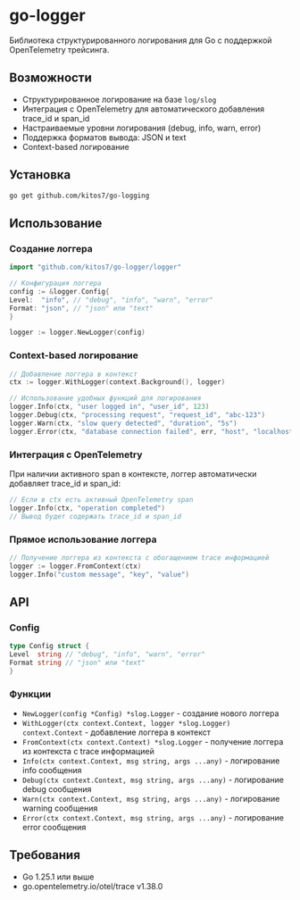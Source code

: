 # go-logger

Библиотека структурированного логирования для Go с поддержкой OpenTelemetry трейсинга.

## Возможности

- Структурированное логирование на базе `log/slog`
- Интеграция с OpenTelemetry для автоматического добавления trace_id и span_id
- Настраиваемые уровни логирования (debug, info, warn, error)
- Поддержка форматов вывода: JSON и text
- Context-based логирование

## Установка

```bash
go get github.com/kitos7/go-logging
```

## Использование

### Создание логгера

```go
import "github.com/kitos7/go-logger/logger"

// Конфигурация логгера
config := &logger.Config{
Level:  "info", // "debug", "info", "warn", "error"
Format: "json", // "json" или "text"
}

logger := logger.NewLogger(config)
```

### Context-based логирование

```go
// Добавление логгера в контекст
ctx := logger.WithLogger(context.Background(), logger)

// Использование удобных функций для логирования
logger.Info(ctx, "user logged in", "user_id", 123)
logger.Debug(ctx, "processing request", "request_id", "abc-123")
logger.Warn(ctx, "slow query detected", "duration", "5s")
logger.Error(ctx, "database connection failed", err, "host", "localhost")
```

### Интеграция с OpenTelemetry

При наличии активного span в контексте, логгер автоматически добавляет trace_id и span_id:

```go
// Если в ctx есть активный OpenTelemetry span
logger.Info(ctx, "operation completed")
// Вывод будет содержать trace_id и span_id
```

### Прямое использование логгера

```go
// Получение логгера из контекста с обогащением trace информацией
logger := logger.FromContext(ctx)
logger.Info("custom message", "key", "value")
```

## API

### Config

```go
type Config struct {
Level  string // "debug", "info", "warn", "error"
Format string // "json" или "text"
}
```

### Функции

- `NewLogger(config *Config) *slog.Logger` - создание нового логгера
- `WithLogger(ctx context.Context, logger *slog.Logger) context.Context` - добавление логгера в контекст
- `FromContext(ctx context.Context) *slog.Logger` - получение логгера из контекста с trace информацией
- `Info(ctx context.Context, msg string, args ...any)` - логирование info сообщения
- `Debug(ctx context.Context, msg string, args ...any)` - логирование debug сообщения
- `Warn(ctx context.Context, msg string, args ...any)` - логирование warning сообщения
- `Error(ctx context.Context, msg string, args ...any)` - логирование error сообщения

## Требования

- Go 1.25.1 или выше
- go.opentelemetry.io/otel/trace v1.38.0